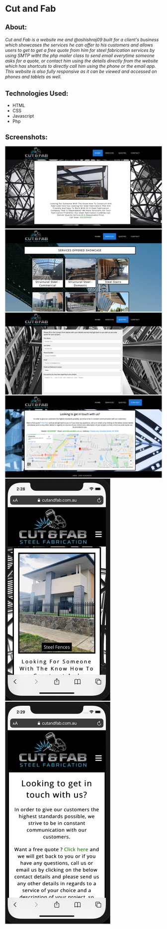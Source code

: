 # Cut and Fab


## About:
###### Cut and Fab is a website me and @ashishraj09 built for a client's business which showcases the services he can offer to his customers and allows users to get to get a free quote from him for steel fabrication services by using SMTP witht the php mailer class to send email everytime someone asks for a quote, or contact him using the details directly from the website which has shortcuts to directly call him using the phone or the email app. This website is also fully responsive as it can be viewed and accessed on phones and tablets as well.

## Technologies Used:

- HTML
- CSS
- Javascript
- Php

## Screenshots:

![HomePage](https://github.com/adiraj297/cut-fab/blob/dev/public/screenshots/ss1.png)
![services_Web](https://github.com/adiraj297/cut-fab/blob/dev/public/screenshots/ss2.png)
![Quotes_Web](https://github.com/adiraj297/cut-fab/blob/dev/public/screenshots/ss3.png)
![contact_Web](https://github.com/adiraj297/cut-fab/blob/dev/public/screenshots/ss4.png)
![HomePage_Phone](https://github.com/adiraj297/cut-fab/blob/dev/public/screenshots/ms1.png)
![contact_phone](https://github.com/adiraj297/cut-fab/blob/dev/public/screenshots/ms2.png)

